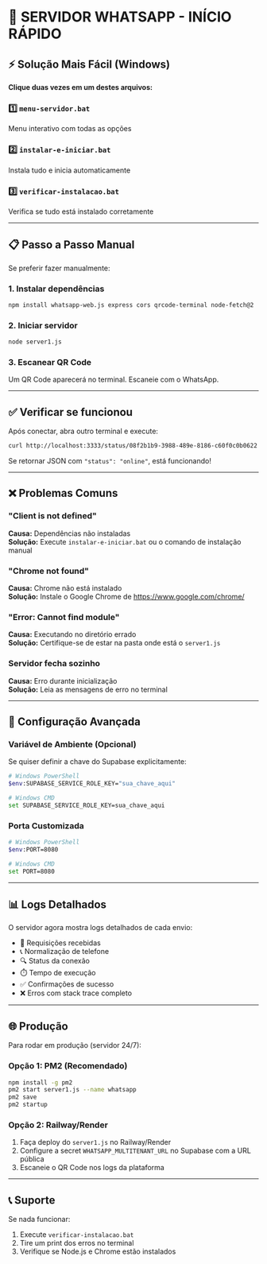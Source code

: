 # 🚀 SERVIDOR WHATSAPP - INÍCIO RÁPIDO

## ⚡ Solução Mais Fácil (Windows)

**Clique duas vezes em um destes arquivos:**

### 1️⃣ `menu-servidor.bat` 
Menu interativo com todas as opções

### 2️⃣ `instalar-e-iniciar.bat`
Instala tudo e inicia automaticamente

### 3️⃣ `verificar-instalacao.bat`
Verifica se tudo está instalado corretamente

---

## 📋 Passo a Passo Manual

Se preferir fazer manualmente:

### 1. Instalar dependências

```bash
npm install whatsapp-web.js express cors qrcode-terminal node-fetch@2
```

### 2. Iniciar servidor

```bash
node server1.js
```

### 3. Escanear QR Code

Um QR Code aparecerá no terminal. Escaneie com o WhatsApp.

---

## ✅ Verificar se funcionou

Após conectar, abra outro terminal e execute:

```bash
curl http://localhost:3333/status/08f2b1b9-3988-489e-8186-c60f0c0b0622
```

Se retornar JSON com `"status": "online"`, está funcionando!

---

## ❌ Problemas Comuns

### "Client is not defined"
**Causa:** Dependências não instaladas  
**Solução:** Execute `instalar-e-iniciar.bat` ou o comando de instalação manual

### "Chrome not found"
**Causa:** Chrome não está instalado  
**Solução:** Instale o Google Chrome de https://www.google.com/chrome/

### "Error: Cannot find module"
**Causa:** Executando no diretório errado  
**Solução:** Certifique-se de estar na pasta onde está o `server1.js`

### Servidor fecha sozinho
**Causa:** Erro durante inicialização  
**Solução:** Leia as mensagens de erro no terminal

---

## 🔧 Configuração Avançada

### Variável de Ambiente (Opcional)

Se quiser definir a chave do Supabase explicitamente:

```bash
# Windows PowerShell
$env:SUPABASE_SERVICE_ROLE_KEY="sua_chave_aqui"

# Windows CMD
set SUPABASE_SERVICE_ROLE_KEY=sua_chave_aqui
```

### Porta Customizada

```bash
# Windows PowerShell
$env:PORT=8080

# Windows CMD  
set PORT=8080
```

---

## 📊 Logs Detalhados

O servidor agora mostra logs detalhados de cada envio:

- 📨 Requisições recebidas
- 📞 Normalização de telefone
- 🔍 Status da conexão
- ⏱️ Tempo de execução
- ✅ Confirmações de sucesso
- ❌ Erros com stack trace completo

---

## 🌐 Produção

Para rodar em produção (servidor 24/7):

### Opção 1: PM2 (Recomendado)

```bash
npm install -g pm2
pm2 start server1.js --name whatsapp
pm2 save
pm2 startup
```

### Opção 2: Railway/Render

1. Faça deploy do `server1.js` no Railway/Render
2. Configure a secret `WHATSAPP_MULTITENANT_URL` no Supabase com a URL pública
3. Escaneie o QR Code nos logs da plataforma

---

## 📞 Suporte

Se nada funcionar:

1. Execute `verificar-instalacao.bat`
2. Tire um print dos erros no terminal
3. Verifique se Node.js e Chrome estão instalados
